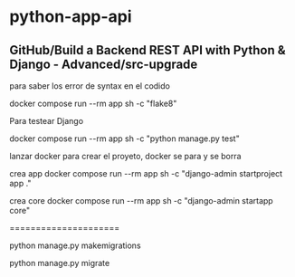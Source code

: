 # python-app-api

## **GitHub/Build a Backend REST API with Python & Django - Advanced/src-upgrade**

para saber los error de syntax en el codido

 docker compose run --rm app sh -c "flake8"
 

 Para testear Django

 docker compose run --rm app sh -c "python manage.py test"

lanzar docker para crear el proyeto, docker se para y se borra

crea app 
docker compose run --rm app sh -c "django-admin startproject app ."

crea core
docker compose run --rm app sh -c "django-admin startapp core"

=====================

python manage.py makemigrations

python manage.py migrate

